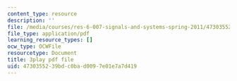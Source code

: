 ```yaml
---
content_type: resource
description: ''
file: /media/courses/res-6-007-signals-and-systems-spring-2011/4730355239bdc0bad0097e01e7a7d419_Q7aZNgY18b4.pdf
file_type: application/pdf
learning_resource_types: []
ocw_type: OCWFile
resourcetype: Document
title: 3play pdf file
uid: 47303552-39bd-c0ba-d009-7e01e7a7d419
---
```

